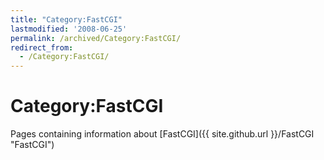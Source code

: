 ```yaml
---
title: "Category:FastCGI"
lastmodified: '2008-06-25'
permalink: /archived/Category:FastCGI/
redirect_from:
  - /Category:FastCGI/
---
```


Category:FastCGI
================

Pages containing information about [FastCGI]({{ site.github.url }}/FastCGI "FastCGI")

